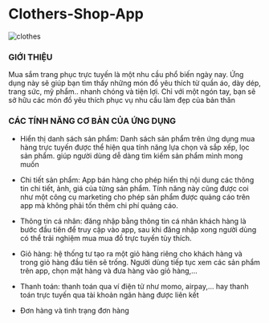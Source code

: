 # Clothers-Shop-App

![clothes](https://user-images.githubusercontent.com/73011753/112593256-d30c2280-8e39-11eb-8f7f-75cc67353ce0.png)



### GIỚI THIỆU
Mua sắm trang phục trực tuyến là một nhu cầu phổ biến ngày nay. Ứng dụng này sẽ giúp bạn tìm thấy những món đồ yêu thích từ quần áo, dày dép, trang sức, mỹ phẩm.. nhanh chóng và tiện lợi. Chỉ với một ngón tay, bạn sẽ sở hữu các món đồ yêu thích phục vụ nhu cầu làm đẹp của bản thân 

### CÁC TÍNH NĂNG CƠ BẢN CỦA ỨNG DỤNG
- Hiển thị danh sách sản phẩm: Danh sách sản phẩm trên ứng dụng mua hàng trực tuyến được thể hiện qua tính năng lựa chọn và sắp xếp, lọc sản phẩm. giúp người dùng dễ dàng tìm kiếm sản phẩm mình mong muốn

- Chi tiết sản phẩm: App bán hàng cho phép hiển thị nội dung các thông tin chi tiết, ảnh, giá của từng sản phẩm. Tính năng này cũng được coi như một công cụ marketing cho phép sản phẩm được quảng cáo trên app mà không phải tốn thêm chi phí quảng cáo.

- Thông tin cá nhân: đăng nhập bằng thông tin cá nhân khách hàng là bước đầu tiên để truy cập vào app, sau khi đăng nhập xong người dùng có thể trải nghiệm mua mua đồ trực tuyến tùy thích.

- Giỏ hàng: hệ thống tư tạo ra một giỏ hàng riêng cho khách hàng và trong giỏ hàng đầu tiên sẽ trống. Người dùng tiếp tục xem các sản phẩm trên app, chọn mặt hàng và đưa hàng vào giỏ hàng,…

- Thanh toán: thanh toán qua ví điện tử như momo, airpay,… hay thanh toán trực tuyến qua tài khoản ngân hàng được liên kết

- Đơn hàng và tình trạng đơn hàng
